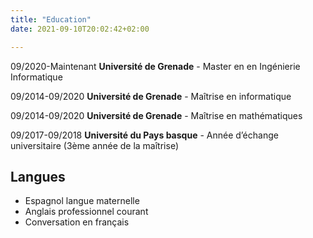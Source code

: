 ```yaml
---
title: "Education"
date: 2021-09-10T20:02:42+02:00

---
```


09/2020-Maintenant
**Université de Grenade** - Master en en Ingénierie Informatique

09/2014-09/2020
**Université de Grenade** - Maîtrise en informatique

09/2014-09/2020
**Université de Grenade** - Maîtrise en mathématiques

09/2017-09/2018
**Université du Pays basque** - Année d’échange universitaire (3ème année de la maîtrise)

## Langues

* Espagnol langue maternelle
* Anglais professionnel courant
* Conversation en français
